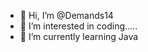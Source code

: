- 👋 Hi, I’m @Demands14
- 👀 I’m interested in coding.....
- 🌱 I’m currently learning Java

<!---
Demands14/Demands14 is a ✨ special ✨ repository because its `README.md` (this file) appears on your GitHub profile.
You can click the Preview link to take a look at your changes.
--->
